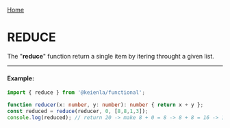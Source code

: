 [Home](./../../README.md)

# REDUCE

The "**reduce**" function return a single item by itering throught a given list.

--------------
#### Example:
``` typescript
import { reduce } from '@keienla/functional';

function reducer(x: number, y: number): number { return x + y };
const reduced = reduce(reducer, 0, [8,8,1,3]);
console.log(reduced); // return 20 -> make 8 + 0 = 8 -> 8 + 8 = 16 -> 16 + 1 = 17 -> 17 + 3 = 20
```
